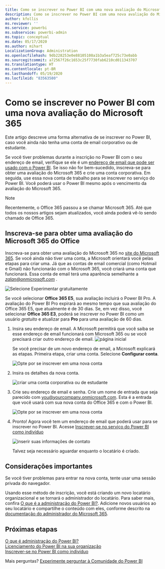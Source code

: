 ```yaml
---
title: Como se inscrever no Power BI com uma nova avaliação do Microsoft 365
description: Como se inscrever no Power BI com uma nova avaliação do Microsoft 365
author: kfollis
ms.reviewer: ''
ms.service: powerbi
ms.subservice: powerbi-admin
ms.topic: conceptual
ms.date: 05/17/2020
ms.author: mihart
LocalizationGroup: Administration
ms.openlocfilehash: 9db228253e0e88105108a1b3a5eaf725c73e0abb
ms.sourcegitcommit: a72567f26c1653c25f7730fab6210cd011343707
ms.translationtype: HT
ms.contentlocale: pt-BR
ms.lasthandoff: 05/19/2020
ms.locfileid: "83563580"
---
```

# <a name="signing-up-for-power-bi-with-a-new-microsoft-365-trial"></a>Como se inscrever no Power BI com uma nova avaliação do Microsoft 365

Este artigo descreve uma forma alternativa de se inscrever no Power BI, caso você ainda não tenha uma conta de email corporativo ou de estudante.

Se você tiver problemas durante a inscrição no Power BI com o seu endereço de email, verifique se ele é um [endereço de email que pode ser usado com o Power BI](../fundamentals/service-self-service-signup-for-power-bi.md#supported-email-addresses). Se isso não for bem-sucedido, inscreva-se para obter uma avaliação do Microsoft 365 e crie uma conta corporativa. Em seguida, use essa nova conta de trabalho para se inscrever no serviço do Power BI. Você poderá usar o Power BI mesmo após o vencimento da avaliação do Microsoft 365.

> [!NOTE]
> Recentemente, o Office 365 passou a se chamar Microsoft 365. Até que todos os nossos artigos sejam atualizados, você ainda poderá vê-lo sendo chamado de Office 365.

## <a name="sign-up-for-a-microsoft-365-trial-of-office"></a>Inscreva-se para obter uma avaliação do Microsoft 365 do Office
Inscreva-se para obter uma avaliação do Microsoft 365 no [site do Microsoft 365](https://www.microsoft.com/microsoft-365/business/compare-more-office-365-for-business-plans). Se você ainda não tiver uma conta, a Microsoft orientará você pelas etapas para criar uma. Já que as contas de email comercial (como Hotmail e Gmail) não funcionarão com o Microsoft 365, você criará uma conta que funcionará.  Essa conta de email terá uma aparência semelhante a *zalan@onmicrosoft.com* .

![Selecione Experimentar gratuitamente](media/service-admin-signing-up-for-power-bi-with-a-new-office-365-trial/power-bi-try-free.png)

Se você selecionar **Office 365 E5**, sua avaliação incluirá o Power BI Pro. A avaliação do Power BI Pro expirará ao mesmo tempo que sua avaliação do Office 365 E5, que atualmente é de 30 dias. Se, em vez disso, você selecionar **Office 365 E3**, poderá se inscrever no Power BI como um usuário *gratuito* e atualizar para **Pro** para uma avaliação de 60 dias. 

1. Insira seu endereço de email. A Microsoft permitirá que você saiba se esse endereço de email funcionará com Microsoft 365 ou se você precisará criar outro endereço de email.  ![página inicial](media/service-admin-signing-up-for-power-bi-with-a-new-office-365-trial/power-bi-setup.png)

    Se você precisar de um novo endereço de email, a Microsoft explicará as etapas. Primeira etapa, criar uma conta. Selecione **Configurar conta**.

    ![Opte por se inscrever em uma nova conta](media/service-admin-signing-up-for-power-bi-with-a-new-office-365-trial/power-bi-email.png)

2. Insira os detalhes da nova conta.

    ![criar uma conta corporativa ou de estudante](media/service-admin-signing-up-for-power-bi-with-a-new-office-365-trial/power-bi-enter-info.png)

3. Crie seu endereço de email e senha. Crie um nome de entrada que seja parecido com you@yourcompany.onmicrosoft.com. Esta é a entrada que você usará com sua nova conta do Office 365 e com o Power BI.

    ![Opte por se inscrever em uma nova conta](media/service-admin-signing-up-for-power-bi-with-a-new-office-365-trial/power-bi-create-account.png)

4. Pronto!  Agora você tem um endereço de email que poderá usar para se inscrever no Power BI. Acesse [Inscrever-se no serviço do Power BI como indivíduo](../service-self-service-signup-for-power-bi.md)

     ![inserir suas informações de contato](media/service-admin-signing-up-for-power-bi-with-a-new-office-365-trial/power-bi-thank.png)

    Talvez seja necessário aguardar enquanto o locatário é criado.

## <a name="important-considerations"></a>Considerações importantes

Se você tiver problemas para entrar na nova conta, tente usar uma sessão privada do navegador.

Usando esse método de inscrição, você está criando um novo locatário organizacional e se tornará o administrador do locatário. Para saber mais, confira [O que é a administração do Power BI?](service-admin-administering-power-bi-in-your-organization.md). Adicione novos usuários ao seu locatário e compartilhe o conteúdo com eles, conforme descrito na [documentação do administrador do Microsoft 365](https://support.office.com/article/Add-users-individually-to-Office-365---Admin-Help-1970f7d6-03b5-442f-b385-5880b9c256ec).

## <a name="next-steps"></a>Próximas etapas

[O que é administração do Power BI?](service-admin-administering-power-bi-in-your-organization.md)  
[Licenciamento do Power BI na sua organização](service-admin-licensing-organization.md)  
[Inscrever-se no Power BI como indivíduo](../fundamentals/service-self-service-signup-for-power-bi.md)

Mais perguntas? [Experimente perguntar à Comunidade do Power BI](https://community.powerbi.com/)
